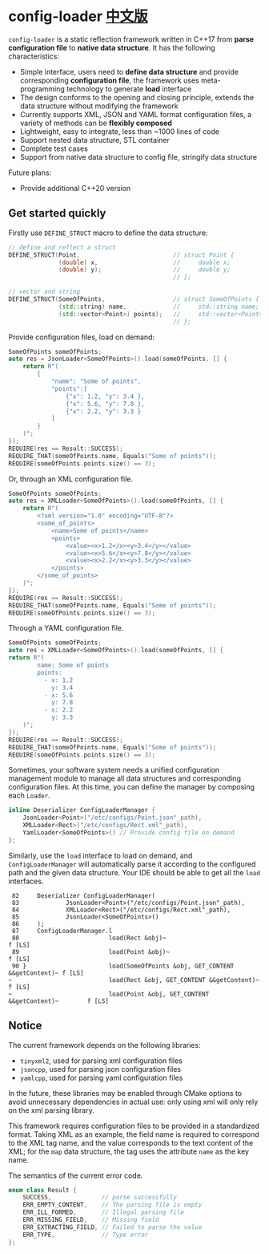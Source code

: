 # config-loader [中文版](README_CN.md)
`config-loader` is a static reflection framework written in C++17 from **parse configuration file** to **native data structure**. It has the following characteristics:

- Simple interface, users need to **define data structure** and provide corresponding **configuration file**, the framework uses meta-programming technology to generate **load** interface
- The design conforms to the opening and closing principle, extends the data structure without modifying the framework
- Currently supports XML, JSON and YAML format configuration files, a variety of methods can be **flexibly composed**
- Lightweight, easy to integrate, less than ~1000 lines of code
- Support nested data structure, STL container
- Complete test cases
- Support from native data structure to config file, stringify data structure

Future plans:

- Provide additional C++20 version

## Get started quickly
Firstly use `DEFINE_STRUCT` macro to define the data structure:

```cpp
// define and reflect a struct
DEFINE_STRUCT(Point,                          // struct Point {
              (double) x,                     //     double x;
              (double) y);                    //     double y;
                                              // };

// vector and string
DEFINE_STRUCT(SomeOfPoints,                   // struct SomeOfPoints {
              (std::string) name,             //     std::string name;
              (std::vector<Point>) points);   //     std::vector<Point> points;
                                              // };
```

Provide configuration files, load on demand:

```cpp
SomeOfPoints someOfPoints;
auto res = JsonLoader<SomeOfPoints>().load(someOfPoints, [] {
    return R"(
        {
            "name": "Some of points",
            "points":[
                {"x": 1.2, "y": 3.4 },
                {"x": 5.6, "y": 7.8 },
                {"x": 2.2, "y": 3.3 }
            ]
        }
    )";
});
REQUIRE(res == Result::SUCCESS);
REQUIRE_THAT(someOfPoints.name, Equals("Some of points"));
REQUIRE(someOfPoints.points.size() == 3);
```

Or, through an XML configuration file.
```cpp
SomeOfPoints someOfPoints;
auto res = XMLLoader<SomeOfPoints>().load(someOfPoints, [] {
    return R"(
        <?xml version="1.0" encoding="UTF-8"?>
        <some_of_points>
            <name>Some of points</name>
            <points>
                <value><x>1.2</x><y>3.4</y></value>
                <value><x>5.6</x><y>7.8</y></value>
                <value><x>2.2</x><y>3.3</y></value>
            </points>
        </some_of_points>
    )";
});
REQUIRE(res == Result::SUCCESS);
REQUIRE_THAT(someOfPoints.name, Equals("Some of points"));
REQUIRE(someOfPoints.points.size() == 3);
```

Through a YAML configuration file.
```cpp
SomeOfPoints someOfPoints;
auto res = XMLLoader<SomeOfPoints>().load(someOfPoints, [] {
return R"(
        name: Some of points
        points:
          - x: 1.2
            y: 3.4
          - x: 5.6
            y: 7.8
          - x: 2.2
            y: 3.3
    )";
});
REQUIRE(res == Result::SUCCESS);
REQUIRE_THAT(someOfPoints.name, Equals("Some of points"));
REQUIRE(someOfPoints.points.size() == 3);
```

Sometimes, your software system needs a unified configuration management module to manage all data structures and corresponding configuration files. At this time, you can define the manager by composing each `Loader`.

```cpp
inline Deserializer ConfigLoaderManager {
    JsonLoader<Point>("/etc/configs/Point.json"_path),
    XMLLoader<Rect>("/etc/configs/Rect.xml"_path),
    YamlLoader<SomeOfPoints>() // Provide config file on demand
};
```

Similarly, use the `load` interface to load on demand, and `ConfigLoaderManager` will automatically parse it according to the configured path and the given data structure. Your IDE should be able to get all the `load` interfaces.

```text
 82     Deserializer ConfigLoaderManager(
 83             JsonLoader<Point>("/etc/configs/Point.json"_path),
 84             XMLLoader<Rect>("/etc/configs/Rect.xml"_path),
 85             JsonLoader<SomeOfPoints>()
 86     );
 87     ConfigLoaderManager.l
 88                         load(Rect &obj)~                                   f [LS]
 89                         load(Point &obj)~                                  f [LS]
 90 }                       load(SomeOfPoints &obj, GET_CONTENT &&getContent)~ f [LS]
~                           load(Rect &obj, GET_CONTENT &&getContent)~         f [LS]
~                           load(Point &obj, GET_CONTENT &&getContent)~        f [LS]
```

## Notice
The current framework depends on the following libraries:
- `tinyxml2`, used for parsing xml configuration files
- `jsoncpp`, used for parsing json configuration files
- `yamlcpp`, used for parsing yaml configuration files

In the future, these libraries may be enabled through CMake options to avoid unnecessary dependencies in actual use: only using xml will only rely on the xml parsing library.

This framework requires configuration files to be provided in a standardized format. Taking XML as an example, the field name is required to correspond to the XML tag name, and the value corresponds to the text content of the XML; for the `map` data structure, the tag uses the attribute `name` as the key name.

The semantics of the current error code.
```cpp
enum class Result {
    SUCCESS,              // parse successfully
    ERR_EMPTY_CONTENT,    // The parsing file is empty
    ERR_ILL_FORMED,       // Illegal parsing file
    ERR_MISSING_FIELD,    // Missing field
    ERR_EXTRACTING_FIELD, // Failed to parse the value
    ERR_TYPE,             // Type error
};
```
